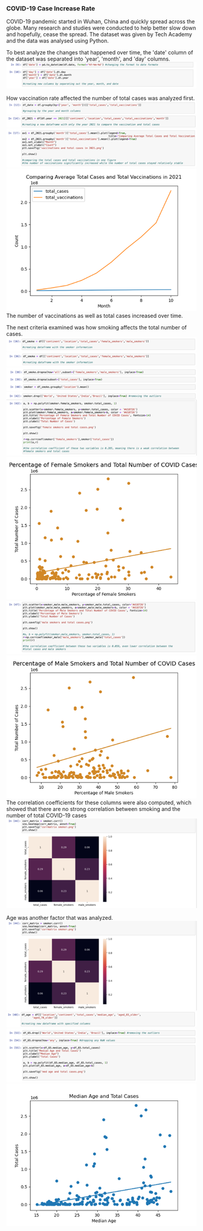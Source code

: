 ### COVID-19 Case Increase Rate
COVID-19 pandemic started in Wuhan, China and quickly spread across the globe. Many research and studies were conducted to help better slow
down and hopefully, cease the spread. The dataset was given by Tech Academy and the data was analysed using Python. 

To best analyze the changes that happened over time, the 'date' column of the dataset was separated into 'year', 'month', and 'day' columns.
<img src="imgs/rc-245/1.png?raw=true"/>

How vaccination rate affected the number of total cases was analyzed first. 
<img src="imgs/rc-245/2.png?raw=true"/>
<img src="imgs/rc-245/3.png?raw=true"/>
<img src="imgs/rc-245/4.png?raw=true"/>
<img src="imgs/rc-245/vaccinations and total cases in 2021.png?raw=true"/>
<br> The number of vaccinations as well as total cases increased over time. 

The next criteria examined was how smoking affects the total number of cases. 
<img src="imgs/rc-245/5.png?raw=true"/>
<img src="imgs/rc-245/6.png?raw=true"/>
<img src="imgs/rc-245/7.png?raw=true"/>
<img src="imgs/rc-245/8.png?raw=true"/>
<img src="imgs/rc-245/female smokers and total cases.png?raw=true"/>
<img src="imgs/rc-245/9.png?raw=true"/>
<img src="imgs/rc-245/male smokers and total cases.png?raw=true"/>
<br>
The correlation coefficients for these columns were also computed, which showed that there are no strong correlation between
smoking and the number of total COVID-19 cases
<img src="imgs/rc-245/10.png?raw=true"/>

Age was another factor that was analyzed. 
<img src="imgs/rc-245/10.png?raw=true"/>
<img src="imgs/rc-245/11.png?raw=true"/>
<img src="imgs/rc-245/12.png?raw=true"/>
<img src="imgs/rc-245/med age and total cases.png?raw=true"/>